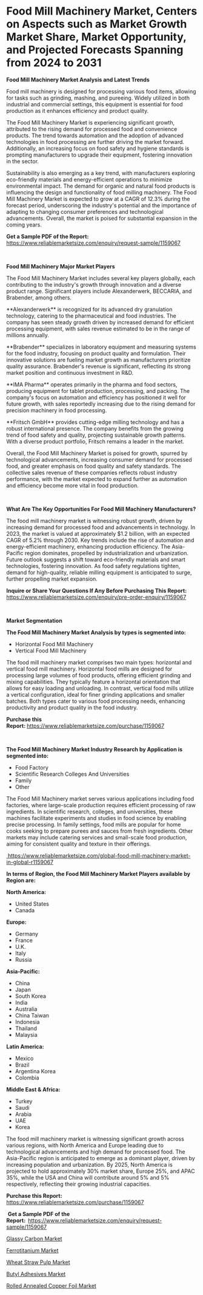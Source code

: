 <p><h1>Food Mill Machinery Market, Centers on Aspects such as Market Growth Market Share, Market Opportunity, and Projected Forecasts Spanning from 2024 to 2031</h1></p><p><strong>Food Mill Machinery Market Analysis and Latest Trends</strong></p>
<p><p>Food mill machinery is designed for processing various food items, allowing for tasks such as grinding, mashing, and pureeing. Widely utilized in both industrial and commercial settings, this equipment is essential for food production as it enhances efficiency and product quality. </p><p>The Food Mill Machinery Market is experiencing significant growth, attributed to the rising demand for processed food and convenience products. The trend towards automation and the adoption of advanced technologies in food processing are further driving the market forward. Additionally, an increasing focus on food safety and hygiene standards is prompting manufacturers to upgrade their equipment, fostering innovation in the sector.</p><p>Sustainability is also emerging as a key trend, with manufacturers exploring eco-friendly materials and energy-efficient operations to minimize environmental impact. The demand for organic and natural food products is influencing the design and functionality of food milling machinery. The Food Mill Machinery Market is expected to grow at a CAGR of 12.3% during the forecast period, underscoring the industry's potential and the importance of adapting to changing consumer preferences and technological advancements. Overall, the market is poised for substantial expansion in the coming years.</p></p>
<p><strong>Get a Sample PDF of the Report:&nbsp;</strong> <a href="https://www.reliablemarketsize.com/enquiry/request-sample/1159067?utm_campaign=1779&utm_medium=2&utm_source=Github&utm_content=ia&utm_term=29102024&utm_id=food-mill-machinery">https://www.reliablemarketsize.com/enquiry/request-sample/1159067</a></p>
<p>&nbsp;</p>
<p><strong>Food Mill Machinery Major Market Players</strong></p>
<p><p>The Food Mill Machinery Market includes several key players globally, each contributing to the industry's growth through innovation and a diverse product range. Significant players include Alexanderwerk, BECCARIA, and Brabender, among others. </p><p>**Alexanderwerk** is recognized for its advanced dry granulation technology, catering to the pharmaceutical and food industries. The company has seen steady growth driven by increased demand for efficient processing equipment, with sales revenue estimated to be in the range of millions annually. </p><p>**Brabender** specializes in laboratory equipment and measuring systems for the food industry, focusing on product quality and formulation. Their innovative solutions are fueling market growth as manufacturers prioritize quality assurance. Brabender's revenue is significant, reflecting its strong market position and continuous investment in R&D.</p><p>**IMA Pharma** operates primarily in the pharma and food sectors, producing equipment for tablet production, processing, and packing. The company's focus on automation and efficiency has positioned it well for future growth, with sales reportedly increasing due to the rising demand for precision machinery in food processing.</p><p>**Fritsch GmbH** provides cutting-edge milling technology and has a robust international presence. The company benefits from the growing trend of food safety and quality, projecting sustainable growth patterns. With a diverse product portfolio, Fritsch remains a leader in the market.</p><p>Overall, the Food Mill Machinery Market is poised for growth, spurred by technological advancements, increasing consumer demand for processed food, and greater emphasis on food quality and safety standards. The collective sales revenue of these companies reflects robust industry performance, with the market expected to expand further as automation and efficiency become more vital in food production.</p></p>
<p>&nbsp;</p>
<p><strong>What Are The Key Opportunities For Food Mill Machinery Manufacturers?</strong></p>
<p><p>The food mill machinery market is witnessing robust growth, driven by increasing demand for processed food and advancements in technology. In 2023, the market is valued at approximately $1.2 billion, with an expected CAGR of 5.2% through 2030. Key trends include the rise of automation and energy-efficient machinery, enhancing production efficiency. The Asia-Pacific region dominates, propelled by industrialization and urbanization. Future outlook suggests a shift toward eco-friendly materials and smart technologies, fostering innovation. As food safety regulations tighten, demand for high-quality, reliable milling equipment is anticipated to surge, further propelling market expansion.</p></p>
<p><strong>Inquire or Share Your Questions If Any Before Purchasing This Report:</strong> <a href="https://www.reliablemarketsize.com/enquiry/pre-order-enquiry/1159067?utm_campaign=1779&utm_medium=2&utm_source=Github&utm_content=ia&utm_term=29102024&utm_id=food-mill-machinery">https://www.reliablemarketsize.com/enquiry/pre-order-enquiry/1159067</a></p>
<p>&nbsp;</p>
<p><strong>Market Segmentation</strong></p>
<p><strong>The Food Mill Machinery Market Analysis by types is segmented into:</strong></p>
<p><ul><li>Horizontal Food Mill Machinery</li><li>Vertical Food Mill Machinery</li></ul></p>
<p><p>The food mill machinery market comprises two main types: horizontal and vertical food mill machinery. Horizontal food mills are designed for processing large volumes of food products, offering efficient grinding and mixing capabilities. They typically feature a horizontal orientation that allows for easy loading and unloading. In contrast, vertical food mills utilize a vertical configuration, ideal for finer grinding applications and smaller batches. Both types cater to various food processing needs, enhancing productivity and product quality in the food industry.</p></p>
<p><strong>Purchase this Report:&nbsp;</strong><a href="https://www.reliablemarketsize.com/purchase/1159067?utm_campaign=1779&utm_medium=2&utm_source=Github&utm_content=ia&utm_term=29102024&utm_id=food-mill-machinery">https://www.reliablemarketsize.com/purchase/1159067</a></p>
<p>&nbsp;</p>
<p><strong>The Food Mill Machinery Market Industry Research by Application is segmented into:</strong></p>
<p><ul><li>Food Factory</li><li>Scientific Research Colleges And Universities</li><li>Family</li><li>Other</li></ul></p>
<p><p>The Food Mill Machinery market serves various applications including food factories, where large-scale production requires efficient processing of raw ingredients. In scientific research, colleges, and universities, these machines facilitate experiments and studies in food science by enabling precise processing. In family settings, food mills are popular for home cooks seeking to prepare purees and sauces from fresh ingredients. Other markets may include catering services and small-scale food production, aiming for consistent quality and texture in their offerings.</p></p>
<p><a href="https://www.reliablemarketsize.com/global-food-mill-machinery-market-in-global-r1159067?utm_campaign=1779&utm_medium=2&utm_source=Github&utm_content=ia&utm_term=29102024&utm_id=food-mill-machinery">&nbsp;https://www.reliablemarketsize.com/global-food-mill-machinery-market-in-global-r1159067</a></p>
<p><strong>In terms of Region, the Food Mill Machinery Market Players available by Region are:</strong></p>
<p>
    <p> <strong> North America: </strong>
        <ul>
            <li>United States</li>
            <li>Canada</li>
        </ul>
        </p> 
    <p> <strong> Europe: </strong>
        <ul>
            <li>Germany</li>
            <li>France</li>
            <li>U.K.</li>
            <li>Italy</li>
            <li>Russia</li>
        </ul>
        </p> 
    <p> <strong> Asia-Pacific: </strong>
        <ul>
            <li>China</li>
            <li>Japan</li>
            <li>South Korea</li>
            <li>India</li>
            <li>Australia</li>
            <li>China Taiwan</li>
            <li>Indonesia</li>
            <li>Thailand</li>
            <li>Malaysia</li>
        </ul>
        </p> 
    <p> <strong> Latin America: </strong>
        <ul>
            <li>Mexico</li>
            <li>Brazil</li>
            <li>Argentina Korea</li>
            <li>Colombia</li>
        </ul>
        </p> 
    <p> <strong> Middle East & Africa: </strong>
        <ul>
            <li>Turkey</li>
            <li>Saudi</li>
            <li>Arabia</li>
            <li>UAE</li>
            <li>Korea</li>
        </ul>
    </p>
    </p>
<p><p>The food mill machinery market is witnessing significant growth across various regions, with North America and Europe leading due to technological advancements and high demand for processed food. The Asia-Pacific region is anticipated to emerge as a dominant player, driven by increasing population and urbanization. By 2025, North America is projected to hold approximately 30% market share, Europe 25%, and APAC 35%, while the USA and China will contribute around 5% and 5% respectively, reflecting their growing industrial capacities.</p></p>
<p><strong>Purchase this Report: </strong><a href="https://www.reliablemarketsize.com/purchase/1159067?utm_campaign=1779&utm_medium=2&utm_source=Github&utm_content=ia&utm_term=29102024&utm_id=food-mill-machinery">https://www.reliablemarketsize.com/purchase/1159067</a></p>
<p>&nbsp;<strong>Get a Sample PDF of the Report:&nbsp;&nbsp;</strong><a href="https://www.reliablemarketsize.com/enquiry/request-sample/1159067?utm_campaign=1779&utm_medium=2&utm_source=Github&utm_content=ia&utm_term=29102024&utm_id=food-mill-machinery">https://www.reliablemarketsize.com/enquiry/request-sample/1159067</a></p>
<p><strong></strong></p>
<p><p><a href="https://www.linkedin.com/pulse/glassy-carbon-market2024-2031-industry-insights-investment-n34bf?utm_campaign=1779&utm_medium=2&utm_source=Github&utm_content=ia&utm_term=29102024&utm_id=food-mill-machinery">Glassy Carbon Market</a></p><p><a href="https://www.linkedin.com/pulse/ferrotitanium-sector-surge-45-growth-roadmap-2031-helixperts-sdwbf?utm_campaign=1779&utm_medium=2&utm_source=Github&utm_content=ia&utm_term=29102024&utm_id=food-mill-machinery">Ferrotitanium Market</a></p><p><a href="https://www.linkedin.com/pulse/future-trends-global-wheat-straw-pulp-market-insights-analysis-8onff?utm_campaign=1779&utm_medium=2&utm_source=Github&utm_content=ia&utm_term=29102024&utm_id=food-mill-machinery">Wheat Straw Pulp Market</a></p><p><a href="https://www.linkedin.com/pulse/butyl-adhesives-market-global-regional-analysis-2024-2031-nzynf?utm_campaign=1779&utm_medium=2&utm_source=Github&utm_content=ia&utm_term=29102024&utm_id=food-mill-machinery">Butyl Adhesives Market</a></p><p><a href="https://www.linkedin.com/pulse/market-insights-global-rolled-annealed-copper-foil-forecast-tsulf?utm_campaign=1779&utm_medium=2&utm_source=Github&utm_content=ia&utm_term=29102024&utm_id=food-mill-machinery">Rolled Annealed Copper Foil Market</a></p></p>